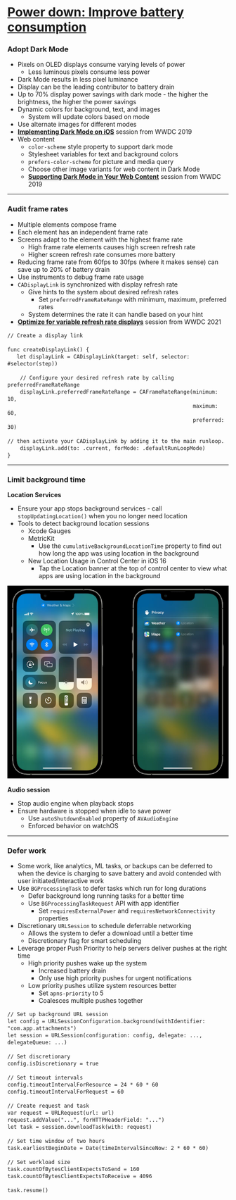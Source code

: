 # [**Power down: Improve battery consumption**](https://developer.apple.com/videos/play/wwdc2022/10083/)

### **Adopt Dark Mode**

* Pixels on OLED displays consume varying levels of power
	* Less luminous pixels consume less power
* Dark Mode results in less pixel luminance
* Display can be the leading contributor to battery drain
* Up to 70% display power savings with dark mode - the higher the brightness, the higher the power savings
* Dynamic colors for background, text, and images
	* System will update colors based on mode
* Use alternate images for different modes
* [**Implementing Dark Mode on iOS**](https://developer.apple.com/videos/play/wwdc2019/214/) session from WWDC 2019
* Web content
	* `color-scheme` style property to support dark mode
	* Stylesheet variables for text and background colors
	* `prefers-color-scheme` for picture and media query
	* Choose other image variants for web content in Dark Mode
	* [**Supporting Dark Mode in Your Web Content**](https://developer.apple.com/videos/play/wwdc2019/511/) session from WWDC 2019

---

### **Audit frame rates**

* Multiple elements compose frame
* Each element has an independent	 frame rate
* Screens adapt to the element with the highest frame rate
	* High frame rate elements causes high screen refresh rate
	* Higher screen refresh rate consumes more battery
* Reducing frame rate from 60fps to 30fps (where it makes sense) can save up to 20% of battery drain
* Use instruments to debug frame rate usage
* `CADisplayLink` is synchronized with display refresh rate
	* Give hints to the system about desired refresh rates
		* Set `preferredFrameRateRange` with minimum, maximum, preferred rates
	* System determines the rate it can handle based on your hint
* [**Optimize for variable refresh rate displays**](https://developer.apple.com/videos/play/wwdc2021/10147/) session from WWDC 2021

```
// Create a display link

func createDisplayLink() {
   let displayLink = CADisplayLink(target: self, selector: #selector(step))

    // Configure your desired refresh rate by calling preferredFrameRateRange
    displayLink.preferredFrameRateRange = CAFrameRateRange(minimum: 10,
                                                           maximum: 60,
                                                           preferred: 30)

// then activate your CADisplayLink by adding it to the main runloop.
    displayLink.add(to: .current, forMode: .defaultRunLoopMode)
}
```

---

### **Limit background time**

**Location Services**

* Ensure your app stops background services - call `stopUpdatingLocation()` when you no longer need location
* Tools to detect background location sessions
	* Xcode Gauges
	* MetricKit
		* Use the `cumulativeBackgroundLocationTime` property to find out how long the app was using location in the background
	* New Location Usage in Control Center in iOS 16
		* Tap the Location banner at the top of control center to view what apps are using location in the background

![](images/powerdown/location.png)

**Audio session**

* Stop audio engine when playback stops
* Ensure hardware is stopped when idle to save power
	* Use `autoShutdownEnabled` property of `AVAudioEngine`
	* Enforced behavior on watchOS

---

### **Defer work**

* Some work, like analytics, ML tasks, or backups can be deferred to when the device is charging to save battery and avoid contended with user initiated/interactive work
* Use `BGProcessingTask` to defer tasks which run for long durations
	* Defer background long running tasks for a better time
	* Use `BGProcessingTaskRequest` API with app identifier
		* Set `requiresExternalPower` and `requiresNetworkConnectivity` properties
* Discretionary `URLSession` to schedule deferrable networking
	* Allows the system to defer a download until a better time
	* Discretionary flag for smart scheduling
* Leverage proper Push Priority to help servers deliver pushes at the right time
	* High priority pushes wake up the system
		* Increased battery drain
		* Only use high priority pushes for urgent notifications
	* Low priority pushes utilize system resources better
		* Set `apns-priority` to 5
		* Coalesces multiple pushes together

```
// Set up background URL session 
let config = URLSessionConfiguration.background(withIdentifier: "com.app.attachments") 
let session = URLSession(configuration: config, delegate: ..., delegateQueue: ...) 

// Set discretionary 
config.isDiscretionary = true

// Set timeout intervals
config.timeoutIntervalForResource = 24 * 60 * 60 
config.timeoutIntervalForRequest = 60 

// Create request and task 
var request = URLRequest(url: url) 
request.addValue("...", forHTTPHeaderField: "...") 
let task = session.downloadTask(with: request) 

// Set time window of two hours
task.earliestBeginDate = Date(timeIntervalSinceNow: 2 * 60 * 60) 

// Set workload size 
task.countOfBytesClientExpectsToSend = 160 
task.countOfBytesClientExpectsToReceive = 4096 

task.resume()
```